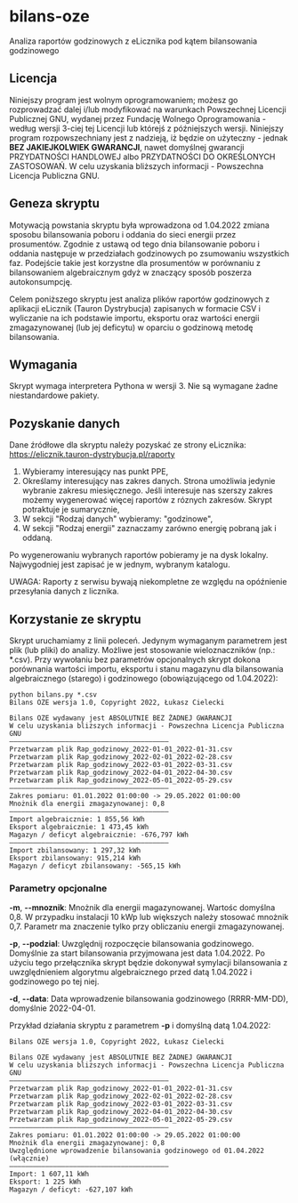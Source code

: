 # bilans-oze
Analiza raportów godzinowych z eLicznika pod kątem bilansowania godzinowego

## Licencja
Niniejszy program jest wolnym oprogramowaniem; możesz go
rozprowadzać dalej i/lub modyfikować na warunkach Powszechnej
Licencji Publicznej GNU, wydanej przez Fundację Wolnego
Oprogramowania - według wersji 3-ciej tej Licencji lub którejś
z późniejszych wersji.
Niniejszy program rozpowszechniany jest z nadzieją, iż będzie on
użyteczny - jednak **BEZ JAKIEJKOLWIEK GWARANCJI**, nawet domyślnej
gwarancji PRZYDATNOŚCI HANDLOWEJ albo PRZYDATNOŚCI DO OKREŚLONYCH
ZASTOSOWAŃ. W celu uzyskania bliższych informacji - Powszechna
Licencja Publiczna GNU.

## Geneza skryptu
Motywacją powstania skryptu była wprowadzona od 1.04.2022 zmiana
sposobu bilansowania poboru i oddania do sieci energii przez prosumentów.
Zgodnie z ustawą od tego dnia bilansowanie poboru i oddania następuje
w przedziałach godzinowych po zsumowaniu wszystkich faz. Podejście takie jest
korzystne dla prosumentów w porównaniu z bilansowaniem algebraicznym gdyż
w znaczący sposób poszerza autokonsumpcję.

Celem poniższego skryptu jest analiza plików raportów godzinowych z aplikacji
eLicznik (Tauron Dystrybucja) zapisanych w formacie CSV i wyliczanie na ich 
podstawie importu, eksportu oraz wartości energii zmagazynowanej 
(lub jej deficytu) w oparciu o godzinową metodę bilansowania.

## Wymagania
Skrypt wymaga interpretera Pythona w wersji 3.
Nie są wymagane żadne niestandardowe pakiety.

## Pozyskanie danych
Dane źródłowe dla skryptu należy pozyskać ze strony eLicznika:
https://elicznik.tauron-dystrybucja.pl/raporty

1. Wybieramy interesujący nas punkt PPE,
2. Określamy interesujący nas zakres danych. Strona umożliwia jedynie 
wybranie zakresu miesięcznego. Jeśli interesuje nas szerszy zakres możemy
wygenerować więcej raportów z róznych zakresów. Skrypt potraktuje je sumarycznie,
3. W sekcji "Rodzaj danych" wybieramy: "godzinowe",
4. W sekcji "Rodzaj energii" zaznaczamy zarówno energię pobraną jak i oddaną.

Po wygenerowaniu wybranych raportów pobieramy je na dysk lokalny. Najwygodniej
jest zapisać je w jednym, wybranym katalogu.

UWAGA: Raporty z serwisu bywają niekompletne ze względu na opóźnienie
przesyłania danych z licznika.

## Korzystanie ze skryptu
Skrypt uruchamiamy z linii poleceń. Jedynym wymaganym parametrem jest plik
(lub pliki) do analizy. Możliwe jest stosowanie wieloznaczników (np.: *.csv).
Przy wywołaniu bez parametrów opcjonalnych skrypt dokona porównania wartości
importu, eksportu i stanu magazynu dla bilansowania algebraicznego (starego)
i godzinowego (obowiązującego od 1.04.2022):

```
python bilans.py *.csv
Bilans OZE wersja 1.0, Copyright 2022, Łukasz Cielecki

Bilans OZE wydawany jest ABSOLUTNIE BEZ ŻADNEJ GWARANCJI
W celu uzyskania bliższych informacji - Powszechna Licencja Publiczna GNU
――――――――――――――――――――――――――――――――――――――――
Przetwarzam plik Rap_godzinowy_2022-01-01_2022-01-31.csv
Przetwarzam plik Rap_godzinowy_2022-02-01_2022-02-28.csv
Przetwarzam plik Rap_godzinowy_2022-03-01_2022-03-31.csv
Przetwarzam plik Rap_godzinowy_2022-04-01_2022-04-30.csv
Przetwarzam plik Rap_godzinowy_2022-05-01_2022-05-29.csv
――――――――――――――――――――――――――――――――――――――――
Zakres pomiaru: 01.01.2022 01:00:00 -> 29.05.2022 01:00:00
Mnożnik dla energii zmagazynowanej: 0,8
――――――――――――――――――――――――――――――――――――――――
Import algebraicznie: 1 855,56 kWh
Eksport algebraicznie: 1 473,45 kWh
Magazyn / deficyt algebraicznie: -676,797 kWh
――――――――――――――――――――――――――――――――――――――――
Import zbilansowany: 1 297,32 kWh
Eksport zbilansowany: 915,214 kWh
Magazyn / deficyt zbilansowany: -565,15 kWh
```

### Parametry opcjonalne
**-m**, **--mnoznik**: Mnożnik dla energii magazynowanej. Wartośc domyślna
0,8. W przypadku instalacji 10 kWp lub większych należy stosować mnożnik 0,7.
Parametr ma znaczenie tylko przy obliczaniu energii zmagazynowanej.

**-p**, **--podzial**: Uwzględnij rozpoczęcie bilansowania godzinowego.
Domyślnie za start bilansowania przyjmowana jest data 1.04.2022. Po użyciu
tego przełącznika skrypt będzie dokonywał symylacji bilansowania z uwzględnieniem
algorytmu algebraicznego przed datą 1.04.2022 i godzinowego po tej niej.

**-d**, **--data**: Data wprowadzenie bilansowania godzinowego (RRRR-MM-DD), 
domyślnie 2022-04-01.

Przykład działania skryptu z parametrem **-p** i domyślną datą 1.04.2022:

```
Bilans OZE wersja 1.0, Copyright 2022, Łukasz Cielecki

Bilans OZE wydawany jest ABSOLUTNIE BEZ ŻADNEJ GWARANCJI
W celu uzyskania bliższych informacji - Powszechna Licencja Publiczna GNU
――――――――――――――――――――――――――――――――――――――――
Przetwarzam plik Rap_godzinowy_2022-01-01_2022-01-31.csv
Przetwarzam plik Rap_godzinowy_2022-02-01_2022-02-28.csv
Przetwarzam plik Rap_godzinowy_2022-03-01_2022-03-31.csv
Przetwarzam plik Rap_godzinowy_2022-04-01_2022-04-30.csv
Przetwarzam plik Rap_godzinowy_2022-05-01_2022-05-29.csv
――――――――――――――――――――――――――――――――――――――――
Zakres pomiaru: 01.01.2022 01:00:00 -> 29.05.2022 01:00:00
Mnożnik dla energii zmagazynowanej: 0,8
Uwzględnione wprowadzenie bilansowania godzinowego od 01.04.2022 (włącznie)
――――――――――――――――――――――――――――――――――――――――
Import: 1 607,11 kWh
Eksport: 1 225 kWh
Magazyn / deficyt: -627,107 kWh
```